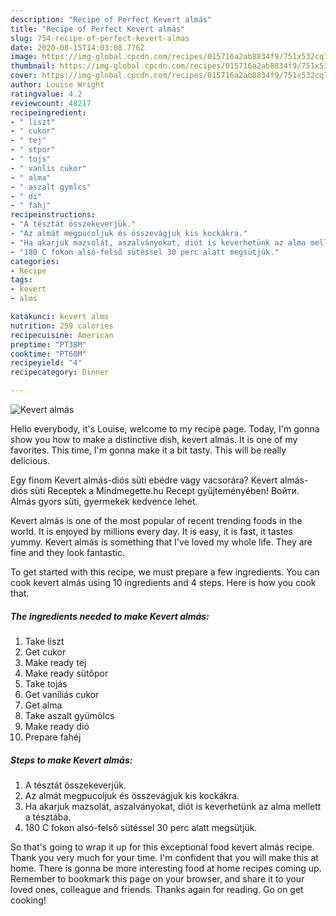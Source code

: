 ```yaml
---
description: "Recipe of Perfect Kevert almás"
title: "Recipe of Perfect Kevert almás"
slug: 754-recipe-of-perfect-kevert-almas
date: 2020-08-15T14:03:08.776Z
image: https://img-global.cpcdn.com/recipes/015716a2ab8834f9/751x532cq70/kevert-almas-recept-foto.jpg
thumbnail: https://img-global.cpcdn.com/recipes/015716a2ab8834f9/751x532cq70/kevert-almas-recept-foto.jpg
cover: https://img-global.cpcdn.com/recipes/015716a2ab8834f9/751x532cq70/kevert-almas-recept-foto.jpg
author: Louise Wright
ratingvalue: 4.2
reviewcount: 48217
recipeingredient:
- " liszt"
- " cukor"
- " tej"
- " stpor"
- " tojs"
- " vanlis cukor"
- " alma"
- " aszalt gymlcs"
- " di"
- " fahj"
recipeinstructions:
- "A tésztát összekeverjük."
- "Az almát megpucoljuk és összevágjuk kis kockákra."
- "Ha akarjuk mazsolát, aszalványokat, diót is keverhetünk az alma mellett a tésztába."
- "180 C fokon alsó-felső sütéssel 30 perc alatt megsütjük."
categories:
- Recipe
tags:
- kevert
- alms

katakunci: kevert alms 
nutrition: 259 calories
recipecuisine: American
preptime: "PT38M"
cooktime: "PT60M"
recipeyield: "4"
recipecategory: Dinner

---
```



![Kevert almás](https://img-global.cpcdn.com/recipes/015716a2ab8834f9/751x532cq70/kevert-almas-recept-foto.jpg)

Hello everybody, it's Louise, welcome to my recipe page. Today, I'm gonna show you how to make a distinctive dish, kevert almás. It is one of my favorites. This time, I'm gonna make it a bit tasty. This will be really delicious.

Egy finom Kevert almás-diós süti ebédre vagy vacsorára? Kevert almás-diós süti Receptek a Mindmegette.hu Recept gyűjteményében! Войти. Almás gyors süti, gyermekek kedvence lehet.

Kevert almás is one of the most popular of recent trending foods in the world. It is enjoyed by millions every day. It is easy, it is fast, it tastes yummy. Kevert almás is something that I've loved my whole life. They are fine and they look fantastic.


To get started with this recipe, we must prepare a few ingredients. You can cook kevert almás using 10 ingredients and 4 steps. Here is how you cook that.

<!--inarticleads1-->

##### The ingredients needed to make Kevert almás:

1. Take  liszt
1. Get  cukor
1. Make ready  tej
1. Make ready  sütőpor
1. Take  tojás
1. Get  vaníliás cukor
1. Get  alma
1. Take  aszalt gyümölcs
1. Make ready  dió
1. Prepare  fahéj




<!--inarticleads2-->

##### Steps to make Kevert almás:

1. A tésztát összekeverjük.
1. Az almát megpucoljuk és összevágjuk kis kockákra.
1. Ha akarjuk mazsolát, aszalványokat, diót is keverhetünk az alma mellett a tésztába.
1. 180 C fokon alsó-felső sütéssel 30 perc alatt megsütjük.




So that's going to wrap it up for this exceptional food kevert almás recipe. Thank you very much for your time. I'm confident that you will make this at home. There is gonna be more interesting food at home recipes coming up. Remember to bookmark this page on your browser, and share it to your loved ones, colleague and friends. Thanks again for reading. Go on get cooking!

